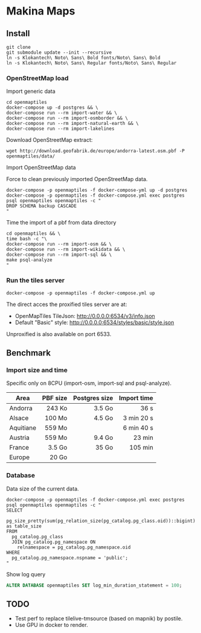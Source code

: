 # Makina Maps

## Install

```
git clone
git submodule update --init --recursive
ln -s Klokantech\ Noto\ Sans\ Bold fonts/Noto\ Sans\ Bold
ln -s Klokantech\ Noto\ Sans\ Regular fonts/Noto\ Sans\ Regular
```

### OpenStreetMap load

Import generic data
```
cd openmaptiles
docker-compose up -d postgres && \
docker-compose run --rm import-water && \
docker-compose run --rm import-osmborder && \
docker-compose run --rm import-natural-earth && \
docker-compose run --rm import-lakelines
```

Download OpenStreetMap extract:
```
wget http://download.geofabrik.de/europe/andorra-latest.osm.pbf -P openmaptiles/data/
```

Import OpenStreetMap data

Force to clean previously imported OpenStreetMap data.
```
docker-compose -p openmaptiles -f docker-compose-yml up -d postgres
docker-compose -p openmaptiles -f docker-compose.yml exec postgres psql openmaptiles openmaptiles -c "
DROP SCHEMA backup CASCADE
"
```

Time the import of a pbf from data directory
```
cd openmaptiles && \
time bash -c "\
docker-compose run --rm import-osm && \
docker-compose run --rm import-wikidata && \
docker-compose run --rm import-sql && \
make psql-analyze
"
```

### Run the tiles server

```
docker-compose -p openmaptiles -f docker-compose.yml up
```

The direct acces the proxified tiles server are at:

* OpenMapTiles TileJson: http://0.0.0.0:6534/v3/info.json
* Default "Basic" style: http://0.0.0.0:6534/styles/basic/style.json

Unproxified is also available on port 6533.

## Benchmark

### Import size and time

Specific only on 8CPU (import-osm, import-sql and psql-analyze).

| Area | PBF size | Postgres size | Import time |
|-|-:|-:|-:|
| Andorra | 243 Ko | 3.5 Go | 36 s |
| Alsace | 100 Mo | 4.5 Go | 3 min 20 s |
| Aquitiane | 559 Mo | | 6 min 40 s |
| Austria | 559 Mo | 9.4 Go | 23 min |
| France | 3.5 Go | 35 Go | 105 min |
| Europe | 20 Go | | | |

### Database

Data size of the current data.
```
docker-compose -p openmaptiles -f docker-compose.yml exec postgres psql openmaptiles openmaptiles -c "
SELECT
  pg_size_pretty(sum(pg_relation_size(pg_catalog.pg_class.oid))::bigint) as table_size
FROM
  pg_catalog.pg_class
  JOIN pg_catalog.pg_namespace ON
    relnamespace = pg_catalog.pg_namespace.oid
WHERE
  pg_catalog.pg_namespace.nspname = 'public';
"
```

Show log query
```sql
ALTER DATABASE openmaptiles SET log_min_duration_statement = 100;
```

## TODO

* Test perf to replace tilelive-tmsource (based on mapnik) by postile.
* Use GPU in docker to render.
